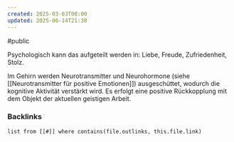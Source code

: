 ```yaml
---
created: 2025-03-03T08:00
updated: 2025-06-14T21:38
---
```

#public 

Psychologisch kann das aufgeteilt werden in: Liebe, Freude, Zufriedenheit, Stolz. 

Im Gehirn werden Neurotransmitter und Neurohormone (siehe [[Neurotransmitter für positive Emotionen]]) ausgeschüttet, wodurch die kognitive Aktivität verstärkt wird. Es erfolgt eine positive Rückkopplung mit dem Objekt der aktuellen geistigen Arbeit.


### Backlinks
```dataview 
list from [[#]] where contains(file.outlinks, this.file.link)
```

